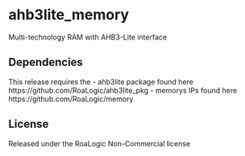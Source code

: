# ahb3lite_memory
Multi-technology RAM with AHB3-Lite interface

<h2>Dependencies</h2>
This release requires the
- ahb3lite package found here https://github.com/RoaLogic/ahb3lite_pkg
- memorys IPs found here https://github.com/RoaLogic/memory


<h2>License</h2>
Released under the RoaLogic Non-Commercial license
